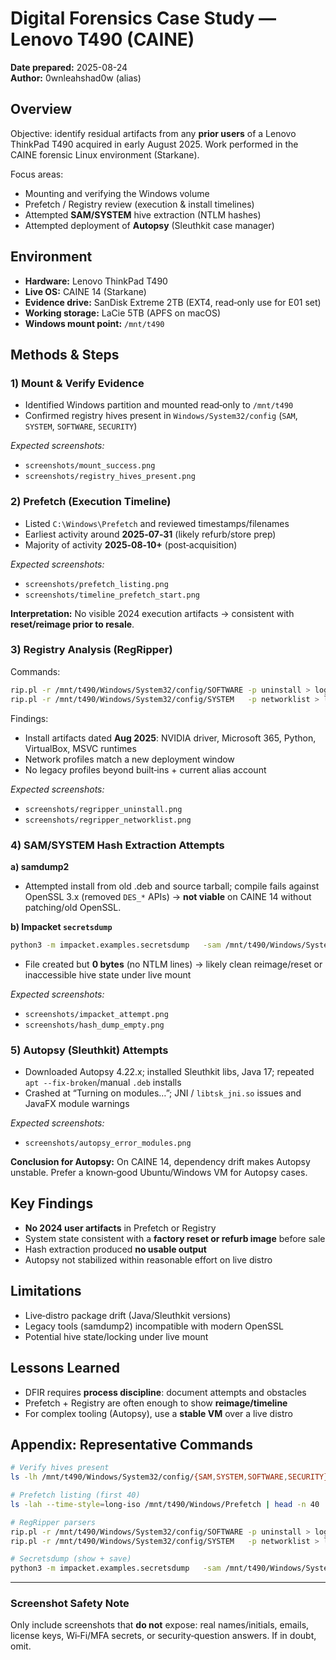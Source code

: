 # Digital Forensics Case Study — Lenovo T490 (CAINE)

**Date prepared:** 2025-08-24  
**Author:** 0wnleahshad0w (alias)

## Overview
Objective: identify residual artifacts from any **prior users** of a Lenovo ThinkPad T490 acquired in early August 2025. Work performed in the CAINE forensic Linux environment (Starkane).

Focus areas:
- Mounting and verifying the Windows volume
- Prefetch / Registry review (execution & install timelines)
- Attempted **SAM/SYSTEM** hive extraction (NTLM hashes)
- Attempted deployment of **Autopsy** (Sleuthkit case manager)

## Environment
- **Hardware:** Lenovo ThinkPad T490
- **Live OS:** CAINE 14 (Starkane)
- **Evidence drive:** SanDisk Extreme 2TB (EXT4, read‑only use for E01 set)
- **Working storage:** LaCie 5TB (APFS on macOS)
- **Windows mount point:** `/mnt/t490`

## Methods & Steps

### 1) Mount & Verify Evidence
- Identified Windows partition and mounted read‑only to `/mnt/t490`
- Confirmed registry hives present in `Windows/System32/config` (`SAM`, `SYSTEM`, `SOFTWARE`, `SECURITY`)

_Expected screenshots:_  
- `screenshots/mount_success.png`  
- `screenshots/registry_hives_present.png`

### 2) Prefetch (Execution Timeline)
- Listed `C:\Windows\Prefetch` and reviewed timestamps/filenames
- Earliest activity around **2025‑07‑31** (likely refurb/store prep)
- Majority of activity **2025‑08‑10+** (post‑acquisition)

_Expected screenshots:_  
- `screenshots/prefetch_listing.png`  
- `screenshots/timeline_prefetch_start.png`

**Interpretation:** No visible 2024 execution artifacts → consistent with **reset/reimage prior to resale**.

### 3) Registry Analysis (RegRipper)
Commands:
```bash
rip.pl -r /mnt/t490/Windows/System32/config/SOFTWARE -p uninstall > logs/registry_uninstall.txt
rip.pl -r /mnt/t490/Windows/System32/config/SYSTEM   -p networklist > logs/regripper_networklist.txt
```
Findings:
- Install artifacts dated **Aug 2025**: NVIDIA driver, Microsoft 365, Python, VirtualBox, MSVC runtimes
- Network profiles match a new deployment window
- No legacy profiles beyond built‑ins + current alias account

_Expected screenshots:_  
- `screenshots/regripper_uninstall.png`  
- `screenshots/regripper_networklist.png`

### 4) SAM/SYSTEM Hash Extraction Attempts
**a) samdump2**  
- Attempted install from old .deb and source tarball; compile fails against OpenSSL 3.x (removed `DES_*` APIs) → **not viable** on CAINE 14 without patching/old OpenSSL.

**b) Impacket `secretsdump`**
```bash
python3 -m impacket.examples.secretsdump   -sam /mnt/t490/Windows/System32/config/SAM   -system /mnt/t490/Windows/System32/config/SYSTEM   LOCAL | tee /home/caine/sam_hashes.txt
```
- File created but **0 bytes** (no NTLM lines) → likely clean reimage/reset or inaccessible hive state under live mount

_Expected screenshots:_  
- `screenshots/impacket_attempt.png`  
- `screenshots/hash_dump_empty.png`

### 5) Autopsy (Sleuthkit) Attempts
- Downloaded Autopsy 4.22.x; installed Sleuthkit libs, Java 17; repeated `apt --fix-broken`/manual `.deb` installs
- Crashed at “Turning on modules…”; JNI / `libtsk_jni.so` issues and JavaFX module warnings

_Expected screenshots:_  
- `screenshots/autopsy_error_modules.png`

**Conclusion for Autopsy:** On CAINE 14, dependency drift makes Autopsy unstable. Prefer a known‑good Ubuntu/Windows VM for Autopsy cases.

## Key Findings
- **No 2024 user artifacts** in Prefetch or Registry
- System state consistent with a **factory reset or refurb image** before sale
- Hash extraction produced **no usable output**
- Autopsy not stabilized within reasonable effort on live distro

## Limitations
- Live‑distro package drift (Java/Sleuthkit versions)
- Legacy tools (samdump2) incompatible with modern OpenSSL
- Potential hive state/locking under live mount

## Lessons Learned
- DFIR requires **process discipline**: document attempts and obstacles
- Prefetch + Registry are often enough to show **reimage/timeline**
- For complex tooling (Autopsy), use a **stable VM** over a live distro

## Appendix: Representative Commands
```bash
# Verify hives present
ls -lh /mnt/t490/Windows/System32/config/{SAM,SYSTEM,SOFTWARE,SECURITY}

# Prefetch listing (first 40)
ls -lah --time-style=long-iso /mnt/t490/Windows/Prefetch | head -n 40

# RegRipper parsers
rip.pl -r /mnt/t490/Windows/System32/config/SOFTWARE -p uninstall > logs/registry_uninstall.txt
rip.pl -r /mnt/t490/Windows/System32/config/SYSTEM   -p networklist > logs/regripper_networklist.txt

# Secretsdump (show + save)
python3 -m impacket.examples.secretsdump   -sam /mnt/t490/Windows/System32/config/SAM   -system /mnt/t490/Windows/System32/config/SYSTEM   LOCAL | tee logs/secretsdump_stdout.txt
```

---

### Screenshot Safety Note
Only include screenshots that **do not** expose: real names/initials, emails, license keys, Wi‑Fi/MFA secrets, or security‑question answers. If in doubt, omit.


